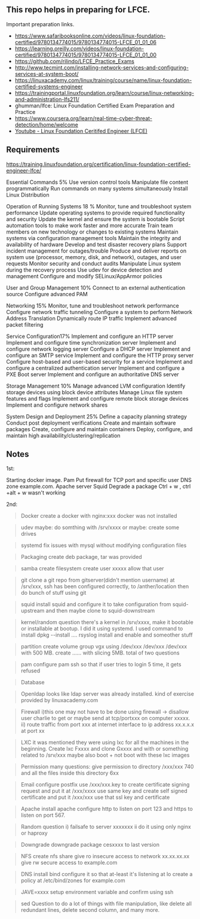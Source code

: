 ## This repo helps in preparing for LFCE.

Important preparation links. 
- https://www.safaribooksonline.com/videos/linux-foundation-certified/9780134774015/9780134774015-LFCE_01_01_06
- https://learning.oreilly.com/videos/linux-foundation-certified/9780134774015/9780134774015-LFCE_01_01_00
- https://github.com/rilindo/LFCE_Practice_Exams
- http://www.tecmint.com/installing-network-services-and-configuring-services-at-system-boot/
- https://linuxacademy.com/linux/training/course/name/linux-foundation-certified-systems-engineer
- https://trainingportal.linuxfoundation.org/learn/course/linux-networking-and-administration-lfs211/
- ghumman/lfce: Linux Foundation Certified Exam Preparation and Practice
- https://www.coursera.org/learn/real-time-cyber-threat-detection/home/welcome
- [Youtube - Linux Foundation Ceritifed Engineer (LFCE)](https://www.youtube.com/watch?v=D0Xob4DGbFQ)

## Requirements
https://training.linuxfoundation.org/certification/linux-foundation-certified-engineer-lfce/

Essential Commands 5%
    Use version control tools
    Manipulate file content programmatically
    Run commands on many systems simultaneously
    Install Linux Distribution

Operation of Running Systems 18 %
    Monitor, tune and troubleshoot system performance
    Update operating systems to provide required functionality and security
    Update the kernel and ensure the system is bootable
    Script automation tools to make work faster and more accurate
    Train team members on new technology or changes to existing systems
    Maintain systems via configuration management tools
    Maintain the integrity and availability of hardware
    Develop and test disaster recovery plans
    Support incident management for outages/trouble
    Produce and deliver reports on system use (processor, memory, disk, and network), outages, and user requests
    Monitor security and conduct audits
    Manipulate Linux system during the recovery process
    Use udev for device detection and management
    Configure and modify SELinux/AppArmor policies

User and Group Management 10%
    Connect to an external authentication source
    Configure advanced PAM

Networking 15%
    Monitor, tune and troubleshoot network performance
    Configure network traffic tunneling
    Configure a system to perform Network Address Translation
    Dynamically route IP traffic
    Implement advanced packet filtering

Service Configuration17%
    Implement and configure an HTTP server
    Implement and configure time synchronization server
    Implement and configure network logging server
    Configure a DHCP server
    Implement and configure an SMTP service
    Implement and configure the HTTP proxy server
    Configure host-based and user-based security for a service
    Implement and configure a centralized authentication server
    Implement and configure a PXE Boot server
    Implement and configure an authoritative DNS server

Storage Management 10%
    Manage advanced LVM configuration
    Identify storage devices using block device attributes
    Manage Linux file system features and flags
    Implement and configure remote block storage devices
    Implement and configure network shares

System Design and Deployment 25%
    Define a capacity planning strategy
    Conduct post deployment verifications
    Create and maintain software packages
    Create, configure and maintain containers
    Deploy, configure, and maintain high availability/clustering/replication


## Notes
1st: 

Starting docker image.
Pam
Put firewall for TCP port and specific user
DNS zone example.com.
Apache server
Squid
Degrade a package
Ctrl + w , ctrl +alt + w wasn't working 

2nd: 

>Docker
create a docker with nginx:xxx 
docker was not installed

>udev
maybe: do somthing with /srv/xxxx
or maybe: create some drives

>systemd
fix issues with mysql without modifying configuration files

>Packaging
create deb package, tar was provided 

>samba
create filesystem 
create user xxxxx
allow that user

>git
clone a git repo from gitserver(didn't mention username) at /srv/xxx, ssh has been configured correctly, to /anther/location
then do bunch of stuff using git

>squid
install squid and configure it to take configuration from squid-upstream and then maybe clone to squid-downstream

>kernel/random question
there's a kernel in /srv/xxxx, make it bootable or installable at bootup. I did it using systemd. I used command to install dpkg --install ....
>rsyslog
install and enable and someother stuff

>partition
create volume group vgx using /dev/xxx /dev/xxx /dev/xxx with 500 MB. 
create ...... with slicing 5MB. 
total of two questions

>pam
configure pam ssh so that if user tries to login 5 time, it gets refused

>Database

>Openldap
looks like ldap server was already installed. kind of exercise provided by linuxacademy.com

>Firewall
i)this one may not have to be done using firewall -> disallow user charlie to get or maybe send at tcp/portxxx on computer xxxxx. 
ii) route traffic from port xxx at internet interface to ip address xx.x.x.x at port xx 

>LXC
it was mentioned they were using lxc for all the machines in the beginning. Create lxc Fxxxx and clone Gxxxx and with or something related to /srv/xxx
maybe also boot + not boot with these lxc images

>Permission
many questions: give permission to directory /xxx/xxx 740 and all the files inside this directory 6xx

>Email
configure postfix
use /xxx/xxx.key to create certificate signing request and put it at /xxx/xxxx
use same key and create self signed certificate and put it /xxx/xxx
use that ssl key and certificate

>Apache
install apache
configure http to listen on port 123 and https to listen on port 567.

>Random question
i) failsafe to server xxxxxxx
ii do it using only nginx or haproxy

>Downgrade 
downgrade package cesxxxx to last version

>NFS
create nfs share 
give ro insecure access to network xx.xx.xx.xx
give rw secure access to example.com

>DNS
install bind
configure it so that at-least it's listening at lo 
create a policy at /etc/bind/zones for example.com

>JAVE=xxxx
setup environment variable and confirm using ssh

>sed
Question to do a lot of things with file manipulation, like delete all redundant lines, delete second column, and many more. 

